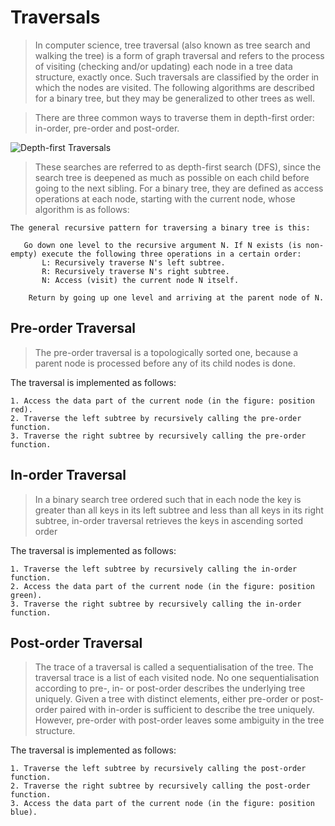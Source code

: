 # Traversals
> In computer science, tree traversal (also known as tree search and walking the tree) is a form of graph traversal and refers to the process of visiting (checking and/or updating) each node in a tree data structure, exactly once. Such traversals are classified by the order in which the nodes are visited. The following algorithms are described for a binary tree, but they may be generalized to other trees as well.

> There are three common ways to traverse them in depth-first order: in-order, pre-order and post-order.


![Depth-first Traversals](https://upload.wikimedia.org/wikipedia/commons/thumb/7/7c/Sorted_binary_tree_RGB.svg/2880px-Sorted_binary_tree_RGB.svg.png)

> These searches are referred to as depth-first search (DFS), since the search tree is deepened as much as possible on each child before going to the next sibling. For a binary tree, they are defined as access operations at each node, starting with the current node, whose algorithm is as follows:

```
The general recursive pattern for traversing a binary tree is this:

   Go down one level to the recursive argument N. If N exists (is non-empty) execute the following three operations in a certain order:
       L: Recursively traverse N's left subtree.
       R: Recursively traverse N's right subtree.
       N: Access (visit) the current node N itself.

    Return by going up one level and arriving at the parent node of N.
```

## Pre-order Traversal
> The pre-order traversal is a topologically sorted one, because a parent node is processed before any of its child nodes is done.

The traversal is implemented as follows:

```
1. Access the data part of the current node (in the figure: position red).
2. Traverse the left subtree by recursively calling the pre-order function.
3. Traverse the right subtree by recursively calling the pre-order function.
```

## In-order Traversal
> In a binary search tree ordered such that in each node the key is greater than all keys in its left subtree and less than all keys in its right subtree, in-order traversal retrieves the keys in ascending sorted order

The traversal is implemented as follows:

```
1. Traverse the left subtree by recursively calling the in-order function.
2. Access the data part of the current node (in the figure: position green).
3. Traverse the right subtree by recursively calling the in-order function.
```

## Post-order Traversal
> The trace of a traversal is called a sequentialisation of the tree. The traversal trace is a list of each visited node. No one sequentialisation according to pre-, in- or post-order describes the underlying tree uniquely. Given a tree with distinct elements, either pre-order or post-order paired with in-order is sufficient to describe the tree uniquely. However, pre-order with post-order leaves some ambiguity in the tree structure.

The traversal is implemented as follows:

```
1. Traverse the left subtree by recursively calling the post-order function.
2. Traverse the right subtree by recursively calling the post-order function.
3. Access the data part of the current node (in the figure: position blue).
```
